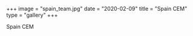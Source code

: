 +++
image = "spain_team.jpg"
date = "2020-02-09"
title = "Spain CEM"
type = "gallery"
+++

Spain CEM